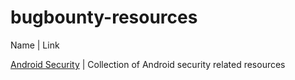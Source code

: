 # bugbounty-resources
Name | Link

[Android Security](https://github.com/ashishb/android-security-awesome) 			| Collection of Android security related resources
